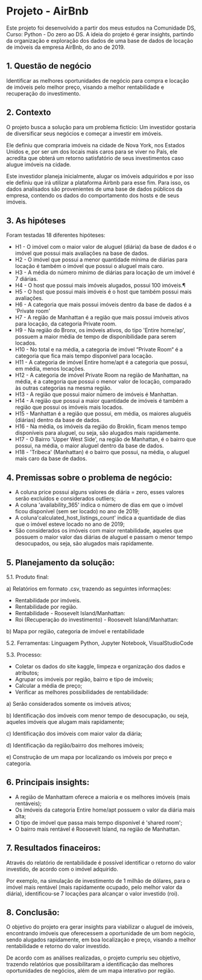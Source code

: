 # Projeto - AirBnb
Este projeto foi desenvolvido a partir dos meus estudos na Comunidade DS, Curso: Python - Do zero ao DS. 
A ideia do projeto é gerar insights, partindo da organização e exploração dos dados de uma base de dados de locação de imóveis da empresa AirBnb, do ano de 2019.

## 1. Questão de negócio
Identificar as melhores oportunidades de negócio para compra e locação de imóveis pelo melhor preço, visando a melhor rentabilidade e recuperação do investimento.

## 2. Contexto
O projeto busca a solução para um problema fictício: Um investidor gostaria de diversificar seus negócios e começar a investir em imóveis. 

Ele definiu que compraria imóveis na cidade de Nova York, nos Estados Unidos e, por ser um dos locais mais caros para se viver no País, ele acredita que obterá um retorno satisfatório de seus investimentos caso alugue imóveis na cidade. 

Este investidor planeja inicialmente, alugar os imóveis adquiridos e por isso ele definiu que irá utilizar a plataforma Airbnb para esse fim. Para isso, os dados analisados são provenientes de uma base de dados públicos da empresa, contendo os dados do comportamento dos hosts e de seus imóveis.

## 3. As hipóteses
Foram testadas 18 diferentes hipóteses:

* H1 - O imóvel com o maior valor de aluguel (diária) da base de dados é o imóvel que possui mais avaliações na base de dados.
* H2 - O imóvel que possui a menor quantidade mínima de diárias para locação é também o imóvel que possui o aluguel mais caro.
* H3 - A média do número mínimo de diárias para locação de um imóvel é 7 diárias.
* H4 - O host que possui mais imóveis alugados, possui 100 imóveis.¶
* H5 - O host que possui mais imóveis é o host que também possui mais avaliações.
* H6 - A categoria que mais possui imóveis dentro da base de dados é a 'Private room'
* H7 - A região de Manhattan é a região que mais possui imóveis ativos para locação, da categoria Private room.
* H9 - Na região do Bronx, os imóveis ativos, do tipo 'Entire home/ap', possuem a maior média de tempo de disponibilidade para serem locados.
* H10 - No total e na média, a categoria de imóvel “Private Room“ é a categoria que fica mais tempo disponível para locação.
* H11 - A categoria de imóvel Entire home/apt é a categoria que possui, em média, menos locações.
* H12 - A categoria de imóvel Private Room na região de Manhattan, na média, é a categoria que possui o menor valor de locação, comparado às outras categorias na mesma região.
* H13 - A região que possui maior número de imóveis é Manhattan.
* H14 - A região que possui a maior quantidade de imóveis é também a região que possui os imóveis mais locados.
* H15 - Manhattan é a região que possui, em média, os maiores aluguéis (diárias) dentro da base de dados.
* H16 - Na média,  os imóveis da região do Broklin, ficam menos tempo disponíveis para aluguel, ou seja, são alugados mais rapidamente.
* H17 - O Bairro 'Upper West Side', na região de Manhattan, é o bairro que possui, na média, o maior aluguel dentro da base de dados.
* H18 - 'Tribeca' (Manhattan) é o bairro que possui, na média, o aluguel mais caro da base de dados.

## 4. Premissas sobre o problema de negócio:
* A coluna price possui alguns valores de diária = zero, esses valores serão excluídos e considerados outliers;
* A coluna 'availability_365' indica o número de dias em que o imóvel ficou disponível (sem ser locado) no ano de 2019;
* A coluna'calculated_host_listings_count' indica a quantidade de dias que o imóvel esteve locado no ano de 2019;
* São considerados os imóveis com maior rentabilidade, aqueles que possuem o maior valor das diárias de aluguel e passam o menor tempo desocupados, ou seja, são alugados mais rapidamente.

## 5.  Planejamento da solução:
5.1. Produto final: 

a) Relatórios em formato .csv, trazendo as seguintes informações:
* Rentabilidade por imóveis.
* Rentabilidade por região.
* Rentabilidade - Roosevelt Island/Manhattan:
* Roi (Recuperação do investimento) - Roosevelt Island/Manhattan:

b) Mapa por região, categoria de imóvel e rentabilidade

5.2. Ferramentas: Linguagem Python, Jupyter Notebook, VisualStudioCode

5.3.  Processo: 
- Coletar os dados do site kaggle, limpeza e organização dos dados e atributos;
- Agrupar os imóveis por região, bairro e tipo de imóveis;
- Calcular a média de preço;
- Verificar as melhores possibilidades de rentabilidade:

a) Serão considerados somente os imóveis ativos; 

b) Identificação dos imóveis com menor tempo de desocupação, ou seja, aqueles imóveis que alugam mais rapidamente;

c) Identificação dos imóveis com maior valor da diária;

d) Identificação da região/bairro dos melhores imóveis;

e) Construção de um mapa por localizando os imóveis por preço e categoria.

## 6. Principais insights:
* A região de Manhattam oferece a maioria e os melhores imóveis (mais rentáveis);
* Os imóveis da categoria Entire home/apt possuem o valor da diária mais alta;
* O tipo de imóvel que passa mais tempo disponível é 'shared room';
* O bairro mais rentável é Roosevelt Island, na região de Manhattan.
  

## 7. Resultados finaceiros:
Através do relatório de rentabilidade é possível identificar o retorno do valor investido, de acordo com o imóvel adquirido. 

Por exemplo, na simulação de investimento de 1 milhão de dólares, para o imóvel mais rentável (mais rapidamente ocupado, pelo melhor valor da diária), identificou-se 7 locações para alcançar o valor investido (roi).

## 8. Conclusão:
O objetivo do projeto era gerar insights para viabilizar o aluguel de imóveis, encontrando imóveis que oferecessem a oportunidade de um bom negócio, sendo alugados rapidamente, em boa localização e preço, visando a melhor rentabilidade e retorno do valor investido. 

De acordo com as análises realizadas, o projeto cumpriu seu objetivo, trazendo relatórios que possibilitaram a identificação das melhores oportunidades de negócios, além de um mapa interativo por região. 
